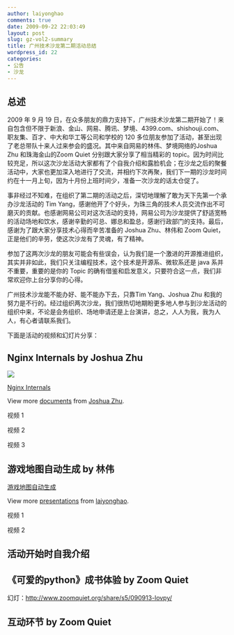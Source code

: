 ```yaml
---
author: laiyonghao
comments: true
date: 2009-09-22 22:03:49
layout: post
slug: gz-vol2-summary
title: 广州技术沙龙第二期活动总结
wordpress_id: 22
categories:
- 公告
- 沙龙
---
```


## 总述


2009 年 9 月 19 日，在众多朋友的鼎力支持下，广州技术沙龙第二期开始了！来自包含但不限于新浪、金山、网易、腾讯、梦境、4399.com、shishouji.com、职友集、百才、中大和华工等公司和学校的 120 多位朋友参加了活动，甚至出现了老总带队十来人过来参会的盛况。其中来自网易的林伟、梦境网络的Joshua Zhu 和珠海金山的Zoom Quiet 分别跟大家分享了相当精彩的 topic。因为时间比较充足，所以这次沙龙活动大家都有了个自我介绍和露脸机会；在沙龙之后的聚餐活动中，大家也更加深入地进行了交流，并相约下次再聚，我们下一期的沙龙时间约在十一月上旬，因为十月份上班时间少，准备一次沙龙的话太仓促了。

事非经过不知难，在组织了第二期的活动之后，深切地理解了敢为天下先第一个承办沙龙活动的 Tim Yang，感谢他开了个好头，为珠三角的技术人员交流作出不可磨灭的贡献。也感谢网易公司对这次活动的支持，网易公司为沙龙提供了舒适宽畅的活动场地和饮水，感谢辛勤的可总、娜总和盈总，感谢行政部门的支持。最后，感谢为了跟大家分享技术心得而辛苦准备的 Joshua Zhu、林伟和 Zoom Quiet，正是他们的辛劳，使这次沙龙有了灵魂，有了精神。

参加了这两次沙龙的朋友可能会有些误会，认为我们是一个激进的开源推进组织，其实并非如此，我们只关注编程技术，这个技术是开源系、微软系还是 java 系并不重要，重要的是你的 Topic 的确有借鉴和启发意义，只要符合这一点，我们非常欢迎你上台分享你的心得。

广州技术沙龙能不能办好、能不能办下去，只靠Tim Yang、Joshua Zhu 和我的努力是不行的。经过组织两次沙龙，我们很热切地期盼更多地人参与到沙龙活动的组织中来，不论是会务组织、场地申请还是上台演讲，总之，人人为我，我为人人，有心者请联系我们。

下面是活动的视频和幻灯片分享：<!-- more -->


## Nginx Internals by Joshua Zhu


![](http://counters.gigya.com/wildfire/IMP/CXNID=2000002.0NXC/bT*xJmx*PTEyNTM2MjcwMjQ4NzUmcHQ9MTI1MzYyNzI1Nzg*MyZwPTEwMTkxJmQ9c3NfZW1iZWQmZz*yJm89YmE2Y2VkZTg3MDQ3NDQxYmI5NzJiMzg1NTQ5NGI5MTkmb2Y9MA==.gif)


[Nginx Internals](http://www.slideshare.net/joshzhu/nginx-internals) 


View more [documents](http://www.slideshare.net/) from [Joshua Zhu](http://www.slideshare.net/joshzhu).







视频 1







视频 2







视频 3







## 游戏地图自动生成 by 林伟




[游戏地图自动生成](http://www.slideshare.net/laiyonghao/ss-2037605)


View more [presentations](http://www.slideshare.net/) from [laiyonghao](http://www.slideshare.net/laiyonghao).







视频 1







视频 2







## 活动开始时自我介绍







## 《可爱的python》成书体验 by Zoom Quiet


幻灯：[http://www.zoomquiet.org/share/s5/090913-lovpy/ ](http://www.zoomquiet.org/)





## 互动环节 by Zoom Quiet



